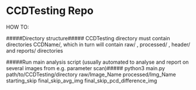 # CCDTesting Repo






HOW TO:

#####Directory structure#####
CCDTesting directory must contain directories CCDName/, which in turn will contain raw/ , processed/ , header/ and reports/ directories

#####Run main analysis script (usually automated to analyse and report on several images from e.g. parameter scan)#####
python3 main.py path/to/CCDTesting/directory raw/Image_Name processed/Img_Name starting_skip final_skip_avg_img final_skip_pcd_difference_img
